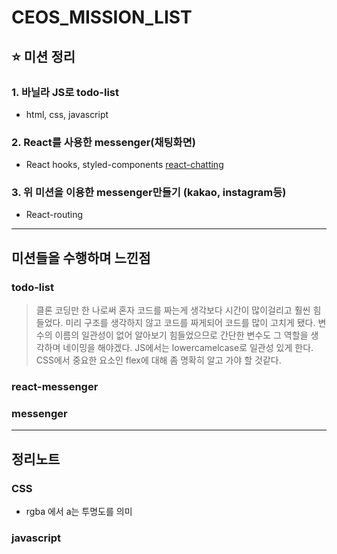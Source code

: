 # CEOS_MISSION_LIST
## :star: 미션 정리

### 1. 바닐라 JS로 todo-list
- html, css, javascript

### 2. React를 사용한 messenger(채팅화면)
- React hooks, styled-components
[react-chatting](https://react-messenger-12th-ten.vercel.app/)

### 3. 위 미션을 이용한 messenger만들기 (kakao, instagram등)
- React-routing

---------------------------------------------------------

## 미션들을 수행하며 느낀점

### todo-list
  >클론 코딩만 한 나로써 혼자 코드를 짜는게 생각보다 시간이 많이걸리고 훨씬 힘들었다. 
  미리 구조를 생각하지 않고 코드를 짜게되어 코드를 많이 고치게 됐다.
  변수의 이름의 일관성이 없어 알아보기 힘들었으므로 간단한 변수도 그 역할을 생각하며 네이밍을 해야겠다.
  JS에서는 lowercamelcase로 일관성 있게 한다.
  CSS에서 중요한 요소인 flex에 대해 좀 명확히 알고 가야 할 것같다.

### react-messenger

### messenger


---------------------------------------------------------

## 정리노트

### CSS
- rgba 에서 a는 투명도를 의미

### javascript


